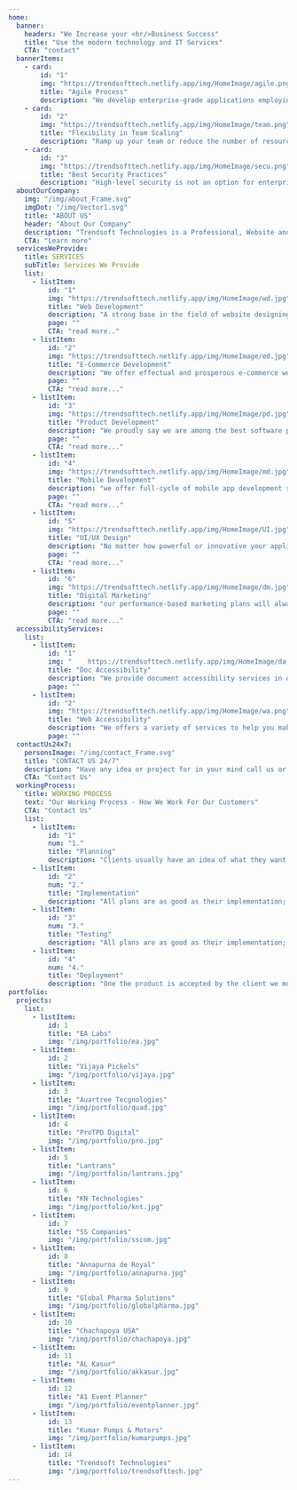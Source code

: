 ```yaml
---
home:
  banner:
    headers: "We Increase your <br/>Business Success"
    title: "Use the modern technology and IT Services"
    CTA: "contact"
  bannerItems:
    - card:
        id: "1"
        img: "https://trendsofttech.netlify.app/img/HomeImage/agile.png"
        title: "Agile Process"
        description: "We develop enterprise-grade applications employing Agile and Scrum that enables the delivery of  high-priority feature first..."
    - card:
        id: "2"
        img: "https://trendsofttech.netlify.app/img/HomeImage/team.png"
        title: "Flexibility in Team Scaling"
        description: "Ramp up your team or reduce the number of resources - designers, developers or QAs - anytime as per your needs."
    - card:
        id: "3"
        img: "https://trendsofttech.netlify.app/img/HomeImage/secu.png"
        title: "Best Security Practices"
        description: "High-level security is not an option for enterprise-grade apps - it's a must. We comply with the highest security practices."
  aboutOurCompany:
    img: "/img/about_Frame.svg"
    imgDot: "/img/Vector1.svg"
    title: "ABOUT US"
    header: "About Our Company"
    description: "Trendsoft Technologies is a Professional, Website and Mobile App Development Company that Endeavor on Highly Proficient, Intuitive and Cost-Effective Software solutions. <br/> <br/> Since our Inception, we have been helping companies across all the industries to achieve their Business Goals with Impactful, Business Centric Software Solutions. <br/> <br/> With our cutting-edge technologies, Agile Methodologies and in-depth industry knowledge, we support the Digital Transformation of our clients across all Business Verticals."
    CTA: "Learn more"
  servicesWeProvide:
    title: SERVICES
    subTitle: Services We Provide
    list:
      - listItem:
          id: "1"
          img: "https://trendsofttech.netlify.app/img/HomeImage/wd.jpg"
          title: "Web Development"
          description: "A strong base in the field of website designing development services and made us one of  best Web  Development Company spanned across India."
          page: ""
          CTA: "read more.."
      - listItem:
          id: "2"
          img: "https://trendsofttech.netlify.app/img/HomeImage/ed.jpg"
          title: "E-Commerce Development"
          description: "We offer effectual and prosperous e-commerce web design, module development, plug-in & solutions for small.."
          page: ""
          CTA: "read more..."
      - listItem:
          id: "3"
          img: "https://trendsofttech.netlify.app/img/HomeImage/pd.jpg"
          title: "Product Development"
          description: "We proudly say we are among the best software product development companies because we have a best-in-class.."
          page: ""
          CTA: "read more..."
      - listItem:
          id: "4"
          img: "https://trendsofttech.netlify.app/img/HomeImage/md.jpg"
          title: "Mobile Development"
          description: "we offer full-cycle of mobile app development services including planning, design, integration, and management.."
          page: ""
          CTA: "read more..."
      - listItem:
          id: "5"
          img: "https://trendsofttech.netlify.app/img/HomeImage/UI.jpg"
          title: "UI/UX Design"
          description: "No matter how powerful or innovative your application idea is, without a solid, well-thought user interface design,"
          page: ""
          CTA: "read more..."
      - listItem:
          id: "6"
          img: "https://trendsofttech.netlify.app/img/HomeImage/dm.jpg"
          title: "Digital Marketing"
          description: "our performance-based marketing plans will always deliver the results you pay for.Strategies built.."
          page: ""
          CTA: "read more..."
  accessibilityServices:
    list:
      - listItem:
          id: "1"
          img: "	https://trendsofttech.netlify.app/img/HomeImage/da.png"
          title: "Doc Accessibility"
          description: "We provide document accessibility services in order to assure all documents are compliant with the regulations."
          page: ""
      - listItem:
          id: "2"
          img: "https://trendsofttech.netlify.app/img/HomeImage/wa.png"
          title: "Web Accessibility"
          description: "We offers a variety of services to help you make your new or existing website accessible to users ..."
          page: ""
  contactUs24x7:
    personsImage: "/img/contact_Frame.svg"
    title: "CONTACT US 24/7"
    description: "Have any idea or project for in your mind call us or schedule a appointment. Our representative will reply you shortly."
    CTA: "Contact Us"
  workingProcess:
    title: WORKING PROCESS
    text: "Our Working Process - How We Work For Our Customers"
    CTA: "Contact Us"
    list:
      - listItem:
          id: "1"
          num: "1."
          title: "Planning"
          description: "Clients usually have an idea of what they want as the end result, but not what the software should go..."
      - listItem:
          id: "2"
          num: "2."
          title: "Implementation"
          description: "All plans are as good as their implementation; At Trendsoft we understand that and our ..."
      - listItem:
          id: "3"
          num: "3."
          title: "Testing"
          description: "All plans are as good as their implementation; At Trendsoft we understand that and our software..."
      - listItem:
          id: "4"
          num: "4."
          title: "Deployment"
          description: "One the product is accepted by the client we move towards deployment. Our support teams..."
portfolio:
  projects:
    list:
      - listItem:
          id: 1
          title: "EA Labs"
          img: "/img/portfolio/ea.jpg"
      - listItem:
          id: 2
          title: "Vijaya Pickels"
          img: "/img/portfolio/vijaya.jpg"
      - listItem:
          id: 3
          title: "Auartree Tecgnologies"
          img: "/img/portfolio/quad.jpg"
      - listItem:
          id: 4
          title: "ProTPD Digital"
          img: "/img/portfolio/pro.jpg"
      - listItem:
          id: 5
          title: "Lantrans"
          img: "/img/portfolio/lantrans.jpg"
      - listItem:
          id: 6
          title: "KN Technologies"
          img: "/img/portfolio/knt.jpg"
      - listItem:
          id: 7
          title: "SS Companies"
          img: "/img/portfolio/sscom.jpg"
      - listItem:
          id: 8
          title: "Annapurna de Royal"
          img: "/img/portfolio/annapurna.jpg"
      - listItem:
          id: 9
          title: "Global Pharma Solutions"
          img: "/img/portfolio/globalpharma.jpg"
      - listItem:
          id: 10
          title: "Chachapoya USA"
          img: "/img/portfolio/chachapoya.jpg"
      - listItem:
          id: 11
          title: "AL Kasur"
          img: "/img/portfolio/akkasur.jpg"
      - listItem:
          id: 12
          title: "A1 Event Planner"
          img: "/img/portfolio/eventplanner.jpg"
      - listItem:
          id: 13
          title: "Kumar Pumps & Motors"
          img: "/img/portfolio/kumarpumps.jpg"
      - listItem:
          id: 14
          title: "Trendsoft Technologies"
          img: "/img/portfolio/trendsofttech.jpg"
---
```

